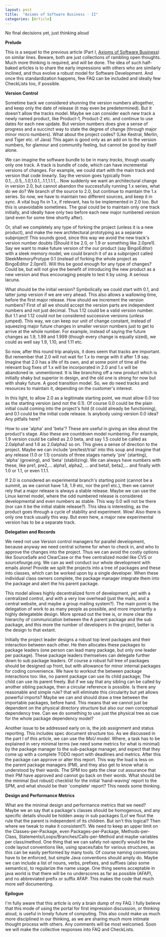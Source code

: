```yaml
---
layout: post
title:  "Axioms of Software Business - II"
categories: [Article]
---
```


No final decisions yet, just thinking aloud

**Prelude**

This is a sequel to the previous article (Part I, [Axioms of Software Business](https://www.tattvum.com/Articles/2002/2002-03/2002-03-11/Ramu-SE-2002-03-10-AxiomsOfGovernance.html)) on similar lines. Beware, both are just collections of rambling open thoughts. Much more thinking is required, and will be done. The idea of such half-baked articles is to share the early impressions with others who are similarly inclined, and thus evolve a robust model for Software Development. And once this standardization happens, few FAQ can be included and ideally few CheckLists too, if possible.

**Version Control**

Sometime back we considered shunning the version numbers altogether, and keep only the date of release (it may even be predetermined). But it doesn't allow the tracks model. Maybe we can consider each new track a newly named product, like Product-1, Product-2 etc. and continue to use dates for each new update. But version numbers does give a sense of progress and a succinct way to state the degree of change (through major minor micro numbers). What about the project codes? (Like Kestral, Merlin, and Tiger etc. of Java) This again is good only as an add on to the version numbers, for glamour and community feeling, but cannot be good by itself alone.

We can imagine the software bundle to be in many *tracks*, though usually only one track. A track is bundle of code, which can have incremental versions of changes. For example, we could start with the main track and version that code linearly. Say the version goes typically from 0.1,..,0.5,..1.0,1.0.1,..1.1,1.1.1,.. Now suddenly we want an architectural change in version 2.0, but cannot abandon the successfully running 1.x series, what do we do? We branch of the source to 2.0, but continue to maintain the 1.x series. So now, we have to maintain two different sources, and keep it in sync. A vital bug fix in 1.x, if relevant, has to be implemented in 2.0 too. But this is unavoidable sometimes. The goal could be to maintain only one track initially, and ideally have only two before each new major numbered version (and even for some time shortly after).

Or, shall we completely any type of forking the project (unless it is a new product), and make the new architectural prototyping as a separate subproject! This sounds good, since this way we avoid the new track's version number doubts (Should it be 2.0, or 1.9 or something like 2.0pre1). Say we want to make future version of the our product (say BingoEditor) with a sleek memory model, we could branch it of as a subproject called SleekMemoryProtype 0.1 (instead of forking the whole project as BingoEditor 2.0pre1). Will this be good enough for any type of changes? Could be, but will not give the benefit of introducing the new product as a new version and thus encouraging people to test it by using. A serious lacuna.

What should be the initial version? Symbolically we could start with 0.1, and latter jump version if we are very ahead. This also allows a wallowing time, before the first major release. How should we increment the version numbers? First of all we should accept the version parts are independent numbers and not just decimal. Thus 1.12 could be a valid version number. But 1.1 and 1.12 could not be considered successive versions (unless jumped). This way, we can keep our unit of change constant, instead of squeezing major future changes in smaller version numbers just to get to arrive at the whole number. For example, instead of saying the future changes as 1.9, 1.99 and 1.999 (though every change is equally sized), we could as well say 1.9, 1.10, and 1.11 etc.

So now, after this round trip analysis, it does seem that tracks are important. But remember that 2.0 will not wait for 1.x to merge with it after 1.9 say. Imagine that 2.0 has a life of its own, and at some point of time all the relevant bug fixes of 1.x will be incorporated in 2.0 and 1.x will be abandoned ie. unmentioned. It is like branching off a new product which is initially shaky but superior in design, and the old one is strong for now but with shaky future. A good transition model. So, we do need tracks and resources to maintain it, depending on the customer's interest.

In this light, to allow 2.0 as a legitimate starting point, we must allow 0.0 too as the starting version (and not the 0.1). Of course 0.0 could be the plain initial could coming into the project's fold (it could already be functioning), and 0.1 could be the initial code release. Is anybody using version 0.0 idea? Any pitfalls here?

How to use 'alpha' and 'beta'? These are useful in giving an idea about the product's stage. Also these are countdown model numbering. For example, 1.9 version could be called as 2.0 beta, and say 1.5 could be called as 2.0alpha1 and 1.6 as 2.0alpha2 so on. This gives a sense of direction to the project. Maybe we can include 'pre/test/trial' into this soup and imagine that any release (1.0 or 1.1) consists of three stages namely 'pre' (starting), 'alpha' (growing), and 'beta' (stabilizing). We can always have numbers with these, like pre1, pre2,... alpha1, alpha2, ... and beta1, beta2,... and finally with 1.0 or 1.1, or even 1.1.1.

If 2.0 is considered an experimental branch's starting point (cannot be a summit, as we cannot have 1.8, 1.9 etc, nor the pre1 etc.), then we cannot rely that a major release is always a stable release. Maybe we can use the Linux kernel model, where the odd numbered release is considered developmental and even numbers as stable. This way 0.0 will not be there (nor can it be the initial stable release?). This idea is interesting, as the product goes through a cycle of stability and experiment. Wow! Also there is only one track usually this way. But even here, a major new experimental version has to be a separate track.

**Delegation and Records**

We need not use Version control managers for parallel development, because anyway we need central scheme for when to check in, and who to approve the changes into the project. Thus we can avoid the costly options like SourceSafe and ClearCase or the free centralized model like CVS or sourcefourge.org. We can as well conduct our whole development with emails alone! Provide we spilt the projects into a tree of packages and these into classes, which can be worked upon by a single developer. When these individual class owners complete, the package manager integrate them into the package and alert the his parent package.

This model allows highly decentralized form of development, yet with a centralized control, and with a very low overhead (just the mails, and a central website, and maybe a group mailing system?). The main point is the delegation of work to as many people as possible, and more importantly a highly delegateble design. More spread out the tree is, or more clear the hierarchy of communication between the A parent package and the sub package, and this more the number of developers in the project, better is the design to that extant.

Initially the project leader designs a robust top level packages and their interaction between each other. He then allocates these packages to package leaders (one person can lead many package, but only one leader per package). These package leaders themselves can delegate further down to sub package leaders. Of course a robust full tree of packages should be designed up front, but with allowance for minor internal packages for coding convenience. We have to workout the between package interactions too: like, no parent package can use its child package; The child can use its parent freely. But if we say that any sibling can be called by another sibling package, then a circular reference is possible. Is there any reasonable and simple rule? that will eliminate this circularity but yet allows powerful imports? Maybe we can and should draw a tree between the importable packages, before hand. This means that we cannot just be dependent on the physical directory structure but also our own conceptual dependency tree. Can we do something to use just the physical tree as cue for the whole package dependency model?

Another issue to be addressed early on is, the job assignment and status reporting. This includes spec document structure too. As we discussed in the part I of this article, we can use the *MoU model*. Where, a task has to be explained in very minimal terms (we need some metrics for what is minimal) by the package manager to the sub-package manager, and expect that they come up with a complete TODO report with deadlines and metrics. After this the package can approve or alter this report. This way the load is less on the parent package managers (PM), and they also get to know what is understood by their wards. The SPM too gets the clear cut assurance that their PM have approved and cannot go back on their words. What should be the minimal (but robust) checklist for the initial 'hand-waving' report to the SPM, and what should be their 'complete' report? This needs some thinking.

**Design and Performance Metrics**

What are the minimal design and performance metrics that we need? Maybe we an say that a package's classes should be homogenous, and any specific details should be hidden away in sub packages (Lo! we flout the rule that the parent is independent of its children. But isn't this logical? Then where we tweak to make it consistent?). We need to keep an upper limit on the Classes-per-Package, even Packages-per-Package, Methods-per-Class, Statements/Loops/Branches/Calls-per-Method and maybe variables per class/method. One thing that we can safely not-specify would be the code layout conventions like, using spaces/tabs for various structures, as this can be easily performed by many tools. Of course naming conventions have to be enforced, but simple Java conventions should amply do. Maybe we can include a list of nouns, verbs, prefixes, and suffixes (also some semantics), to regularize the name usage. One thing seems acceptable in java world is that there will be no underscores as far as possible (AFAP), and no abbreviated prefix or suffix AFAP. This makes the code that much more self documenting.

**Epilogue**

I'm fully aware that this article is only a brain dump of my FAQ. I fully believe that this mode of using the portal for first impression discussion, or thinking aloud, is useful in lonely future of computing. This also could make us much more disciplined in our thinking, as we are sharing much more intimate thought process with others. Any comments will be most welcomed. Soon we will make the collective responses into FAQ and CheckLists.

